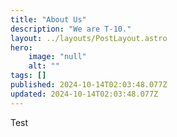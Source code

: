 ```yaml
---
title: "About Us"
description: "We are T-10."
layout: ../layouts/PostLayout.astro
hero:
    image: "null"
    alt: ""
tags: []
published: 2024-10-14T02:03:48.077Z
updated: 2024-10-14T02:03:48.077Z
---
```

Test